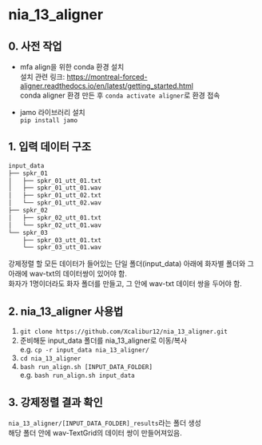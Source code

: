# nia_13_aligner

## 0. 사전 작업

* mfa align을 위한 conda 환경 설치\
설치 관련 링크: https://montreal-forced-aligner.readthedocs.io/en/latest/getting_started.html \
conda aligner 환경 만든 후 `conda activate aligner`로 환경 접속

* jamo 라이브러리 설치\
`pip install jamo`

## 1. 입력 데이터 구조

``` bash
input_data
├── spkr_01
│   ├── spkr_01_utt_01.txt
│   ├── spkr_01_utt_01.wav
│   ├── spkr_01_utt_02.txt
│   └── spkr_01_utt_02.wav
├── spkr_02
│   ├── spkr_02_utt_01.txt
│   └── spkr_02_utt_01.wav
└── spkr_03
    ├── spkr_03_utt_01.txt
    └── spkr_03_utt_01.wav
```

강제정렬 할 모든 데이터가 들어있는 단일 폴더(input_data) 아래에 화자별 폴더와 그 아래에 wav-txt의 데이터쌍이 있어야 함.\
화자가 1명이더라도 화자 폴더를 만들고, 그 안에 wav-txt 데이터 쌍을 두어야 함.

## 2. nia_13_aligner 사용법
1. `git clone https://github.com/Xcalibur12/nia_13_aligner.git`
2. 준비해둔 input_data 폴더를 nia_13_aligner로 이동/복사\
e.g. `cp -r input_data nia_13_aligner/`
3. `cd nia_13_aligner`
4. `bash run_align.sh [INPUT_DATA_FOLDER]`\
e.g. `bash run_align.sh input_data`

## 3. 강제정렬 결과 확인
`nia_13_aligner/[INPUT_DATA_FOLDER]_results`라는 폴더 생성\
해당 폴더 안에 wav-TextGrid의 데이터 쌍이 만들어져있음.

